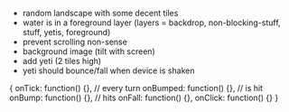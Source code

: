 * random landscape with some decent tiles
* water is in a foreground layer (layers = backdrop, non-blocking-stuff, stuff, yetis, foreground)
* prevent scrolling non-sense
* background image (tilt with screen)
* add yeti (2 tiles high)
* yeti should bounce/fall when device is shaken


{
  onTick: function() {}, // every turn
  onBumped: function() {}, // is hit
  onBump: function() {}, // hits
  onFall: function() {},
  onClick: function() {}
}